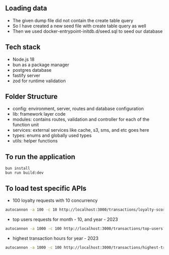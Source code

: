 ## Loading data

- The given dump file did not contain the create table query
- So I have created a new seed file with create table query as well
- Then we used docker-entrypoint-initdb.d/seed.sql to seed our database

## Tech stack

- Node.js 18
- bun as a package manager
- postgres database
- fastify server
- zod for runtime validation

## Folder Structure

- config: environment, server, routes and database configuration
- lib: framework layer code
- modules: contains routes, validation and controller for each of the function unit
- services: external services like cache, s3, sms, and etc goes here
- types: enums and globally used types
- utils: helper functions

## To run the application

```
bun install
bun run build:dev
```

## To load test specific APIs

- 100 loyalty requests with 10 concurrency

```bash
autocannon -a 100 -c 10 http://localhost:3000/transactions/loyalty-score/d5959d72-cd15-4ff7-9305-ad9b0fa4250b
```

- top users requests for month - 10, and year - 2023

```bash
autocannon -a 1000 -c 100 http://localhost:3000/transactions/top-users?month=10&year=2023
```

- highest transaction hours for year - 2023

```bash
autocannon -a 1000 -c 100 http://localhost:3000/transactions/highest-trans-hour?year=2023
```
